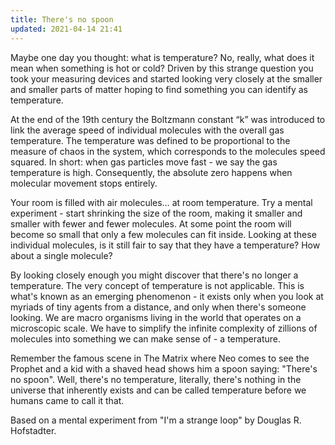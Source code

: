 ```yaml
---
title: There's no spoon
updated: 2021-04-14 21:41
---
```


Maybe one day you thought: what is temperature? No, really, what does it mean when something is hot or cold? Driven by this strange question you took your measuring devices and started looking very closely at the smaller and smaller parts of matter hoping to find something you can identify as temperature.

At the end of the 19th century the Boltzmann constant “k” was introduced to link the average speed of individual molecules with the overall gas temperature. The temperature was defined to be proportional to the measure of chaos in the system, which corresponds to the molecules speed squared. In short: when gas particles move fast - we say the gas temperature is high. Consequently, the absolute zero happens when molecular movement stops entirely. 

Your room is filled with air molecules… at room temperature. Try a mental experiment - start shrinking the size of the room, making it smaller and smaller with fewer and fewer molecules. At some point the room will become so small that only a few molecules can fit inside. Looking at these individual molecules, is it still fair to say that they have a temperature? How about a single molecule?

By looking closely enough you might discover that there's no longer a temperature. The very concept of temperature is not applicable. This is what's known as an emerging phenomenon - it exists only when you look at myriads of tiny agents from a distance, and only when there's someone looking. We are macro organisms living in the world that operates on a microscopic scale. We have to simplify the infinite complexity of zillions of molecules into something we can make sense of - a temperature.

Remember the famous scene in The Matrix where Neo comes to see the Prophet and a kid with a shaved head shows him a spoon saying: "There's no spoon". Well, there's no temperature, literally, there's nothing in the universe that inherently exists and can be called temperature before we humans came to call it that. 

Based on a mental experiment from "I'm a strange loop" by Douglas R. Hofstadter.